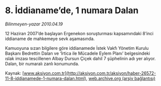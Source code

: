 # 8. İddianame’de, 1 numara Dalan

*Bilinmeyen-yazar 2010.04.19*

<font class="agenda2NewsSpot">
 12 Haziran 2007’de başlayan Ergenekon soruşturması kapsamındaki 8’inci iddianame de mahkemeye sevk aşamasında.
</font>
<font class="newsDetail">
 <p class="MsoNormal">
  Kamuoyuna sızan bilgilere göre iddianamede İstek Vakfı Yönetim Kurulu Başkanı Bedrettin Dalan ve ‘İrtica ile Mücadele Eylem Planı’ belgesindeki ıslak imzası tescillenen Albay Dursun Çiçek dahil 7 şüphelinin adı yer alıyor. Dalan, bir numaralı zanlı konumunda.
 </p>
</font>

Kaynak: [www.aksiyon.com.tr](http://aksiyon.com.tr/aksiyon/haber-26572-11-8-iddianamede-1-numara-dalan.html), [web.archive.org (arşiv bağlantısı)](http://web.archive.org/web/20101120025904/http://aksiyon.com.tr/aksiyon/haber-26572-11-8-iddianamede-1-numara-dalan.html)
